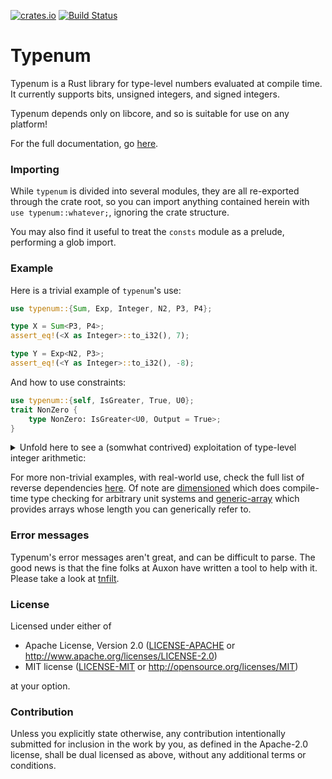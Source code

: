 [![crates.io](https://img.shields.io/crates/v/typenum.svg)](https://crates.io/crates/typenum)
[![Build Status](https://github.com/paholg/typenum/actions/workflows/check.yml/badge.svg)](https://github.com/paholg/typenum/actions/workflows/check.yml)

Typenum
=====

Typenum is a Rust library for type-level numbers evaluated at compile time. It
currently supports bits, unsigned integers, and signed integers.

Typenum depends only on libcore, and so is suitable for use on any platform!

For the full documentation, go [here](https://docs.rs/typenum).

### Importing

While `typenum` is divided into several modules, they are all re-exported
through the crate root, so you can import anything contained herein with `use
typenum::whatever;`, ignoring the crate structure.

You may also find it useful to treat the `consts` module as a prelude,
performing a glob import.

### Example

Here is a trivial example of `typenum`'s use:

```rust
use typenum::{Sum, Exp, Integer, N2, P3, P4};

type X = Sum<P3, P4>;
assert_eq!(<X as Integer>::to_i32(), 7);

type Y = Exp<N2, P3>;
assert_eq!(<Y as Integer>::to_i32(), -8);
```


And how to use constraints:

```rust
use typenum::{self, IsGreater, True, U0};
trait NonZero {
    type NonZero: IsGreater<U0, Output = True>;
}
```
<details>

  <summary>Unfold here to see a (somwhat contrived) exploitation of type-level integer arithmetic:</summary>
  
  ```rust
  // Imports to make rust playground happy
  use core::ops::{Div, Add, Mul};
  use typenum::{op, *};
  use generic_array::{GenericArray, ArrayLength};

  // Demo-time. A simple "flatten a 2d bool-array to a 1d byte-array"
  // Let's encapsulate a 2d array, similar to `[[bool; WIDTH]; HEIGHT]`
  pub struct FlattenDemo<
      Width: ArrayLength,
      Height: ArrayLength,
  > {
      unflattened: GenericArray<GenericArray<bool, Width >, Height>,
  }
  
  // For fun and profit, let's wrap-up the behavior in a trait.
  trait Flatten {
      // NOTE: the `generic-array` crate is pretty cool.
      type FlattenedLen: ArrayLength;
      fn flattened(self) -> GenericArray<bool, Self::FlattenedLen>;
  }
  
  
  // So here is the fun part: Flattening using compile-time maths, but using the type-system.
  // Flattening into a byte-array, you must ensure a multiple of 8, to Illustrate:
  // A: 2 x 3 = 6. so need a 1-byte array
  // B: 2 x 4 = 8: 8 is the nearest round-up, again; 1-byte array
  // C: 3 x 7 = 21: need to round up to 24: 3-byte array
  //
  // This is done by taking the needed bits, adding 7, then integer-division to 8
  // A: (6 + 7) / 8 = 13 / 8 = 1
  // B: (8 + 7) / 8 = 15 / 8 = 1
  // A: (21 + 7) / 8 = 28 / 8 = 3
  impl<Width: ArrayLength, Height: ArrayLength> Flatten for FlattenDemo<Width, Height> 
  where
      // Types are not values: Unlike integer values, all of which implement the behavior of
      // integers (multiplication, addition, division, etc) as an inherent part of the language,
      // the compiler has no way of knowing if a given type implements a given operation unless 
      // you explicitly specify...
      // 
      // 1. We must specify that the `Width` type must implement behavior in which it `Mul`tiplies
      //    the `Height` type:
      Width: Mul<Height>,
      // 2. We also must specify that this `Mul`tiply behaviors `Output` implements the 
      //    "`Add`ition on `U7`" behavior:
      op!(Width * Height): Add<U7>,
      // 3. And so on: This is the constraint "The result of (width * height) + 7 must implement
      //    division by 8", but without the `op!` convenience macro:
      <<Width as Mul<Height>>::Output as Add<U7>>::Output: Div<U8>,
      // With the convenience macro:
      // op!((Width * Height) + U7): Div<U8>,
      op!((Width * Height + U7) / U8): ArrayLength,
  
  {
      // Et, voila! Through the power of the type system, we have lifted arithmetic to compile 
      // time, without the use of nightly, the need to think about machine-representation of 
      // values (usize/u64/etc).
      type FlattenedLen = op!((Width * Height + U7) / U8);
      fn flattened(self) -> GenericArray<bool, Self::FlattenedLen> {
          todo!()
      }
  }
  ```
</details>

For more non-trivial examples, with real-world use, check the full list of
reverse dependencies [here](https://crates.io/crates/typenum/reverse_dependencies). Of note are
[dimensioned](https://crates.io/crates/dimensioned/) which does compile-time
type checking for arbitrary unit systems and
[generic-array](https://crates.io/crates/generic-array/) which provides arrays
whose length you can generically refer to.


### Error messages


Typenum's error messages aren't great, and can be difficult to parse. The good
news is that the fine folks at Auxon have written a tool to help with it. Please
take a look at [tnfilt](https://github.com/auxoncorp/tnfilt).

### License

Licensed under either of

 * Apache License, Version 2.0 ([LICENSE-APACHE](LICENSE-APACHE) or
   http://www.apache.org/licenses/LICENSE-2.0)
 * MIT license
   ([LICENSE-MIT](LICENSE-MIT) or http://opensource.org/licenses/MIT)

at your option.

### Contribution

Unless you explicitly state otherwise, any contribution intentionally submitted
for inclusion in the work by you, as defined in the Apache-2.0 license, shall be
dual licensed as above, without any additional terms or conditions.
